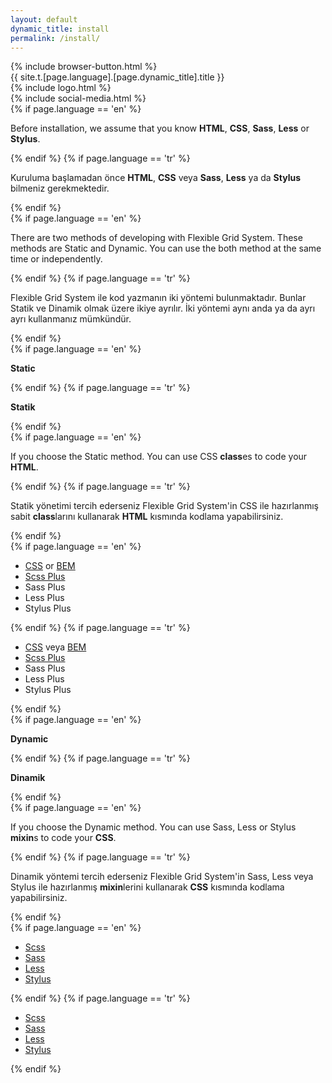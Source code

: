 ```yaml
---
layout: default
dynamic_title: install
permalink: /install/
---
```


<div class="dn-browser">
  <div class="dn-browser-header">
    {% include browser-button.html %}
    <div class="dn-style--title">{{ site.t.[page.language].[page.dynamic_title].title }}</div>
    {% include logo.html %}
  </div>
  <div class="dn-browser-body">
    <div class="dn-browser-body__item">
      <div class="wrap xl-table xl-gutter-40 xl-top xl-center md-normal">
        <div class="col xl-width-360 md-1-1">
          {% include social-media.html %}
        </div>
        <div class="col xl-1-1">
          <div class="dn-content">
            {% if page.language == 'en' %}
              <p>Before installation, we assume that you know <b>HTML</b>, <b>CSS</b>, <b>Sass</b>, <b>Less</b> or <b>Stylus</b>.</p>
            {% endif %}
            {% if page.language == 'tr' %}
              <p>Kuruluma başlamadan önce <b>HTML</b>, <b>CSS</b> veya <b>Sass</b>, <b>Less</b> ya da <b>Stylus</b> bilmeniz gerekmektedir.</p>
            {% endif %}
            <div class="dn-height-16"></div>
            {% if page.language == 'en' %}
              <p>There are two methods of developing with Flexible Grid System. These methods are Static and Dynamic. You can use the both method at the same time or independently.</p>
            {% endif %}
            {% if page.language == 'tr' %}
              <p>Flexible Grid System ile kod yazmanın iki yöntemi bulunmaktadır. Bunlar Statik ve Dinamik olmak üzere ikiye ayrılır. İki yöntemi aynı anda ya da ayrı ayrı kullanmanız mümkündür.</p>
            {% endif %}
            <div class="wrap xl-gutter-24 xl-top xl-2 md-1">
              <div class="col">
                <div class="dn-height-24"></div>
                {% if page.language == 'en' %}
                  <p><b>Static</b></p>
                {% endif %}
                {% if page.language == 'tr' %}
                  <p><b>Statik</b></p>
                {% endif %}
                <div class="dn-height-8"></div>
                {% if page.language == 'en' %}
                  <p>If you choose the Static method. You can use CSS <b>class</b>es to code your <b>HTML</b>.</p>
                {% endif %}
                {% if page.language == 'tr' %}
                  <p>Statik yönetimi tercih ederseniz Flexible Grid System'in CSS ile hazırlanmış sabit <b>class</b>larını kullanarak <b>HTML</b> kısmında kodlama yapabilirsiniz.</p>
                {% endif %}
                <div class="dn-height-16"></div>
                {% if page.language == 'en' %}
                  <ul>
                    <li><a href="/install/css/">CSS</a> or <a href="/install/bem/">BEM</a></li>
                    <li><a href="/install/scss/">Scss Plus</a></li>
                    <li><span class="line-through">Sass Plus</span></li>
                    <li><span class="line-through">Less Plus</span></li>
                    <li><span class="line-through">Stylus Plus</span></li>
                  </ul>
                {% endif %}
                {% if page.language == 'tr' %}
                  <ul>
                    <li><a href="/tr/install/css/">CSS</a> veya <a href="/tr/install/bem/">BEM</a></li>
                    <li><a href="/tr/install/scss-plus/">Scss Plus</a></li>
                    <li><span class="line-through">Sass Plus</span></li>
                    <li><span class="line-through">Less Plus</span></li>
                    <li><span class="line-through">Stylus Plus</span></li>
                  </ul>
                {% endif %}
              </div>
              <div class="col">
                <div class="dn-height-24"></div>
                {% if page.language == 'en' %}
                  <p><b>Dynamic</b></p>
                {% endif %}
                {% if page.language == 'tr' %}
                  <p><b>Dinamik</b></p>
                {% endif %}
                <div class="dn-height-8"></div>
                {% if page.language == 'en' %}
                  <p>If you choose the Dynamic method. You can use Sass, Less or Stylus <b>mixin</b>s to code your <b>CSS</b>.</p>
                {% endif %}
                {% if page.language == 'tr' %}
                  <p>Dinamik yöntemi tercih ederseniz Flexible Grid System'in Sass, Less veya Stylus ile hazırlanmış <b>mixin</b>lerini kullanarak <b>CSS</b> kısmında kodlama yapabilirsiniz.</p>
                {% endif %}
                <div class="dn-height-16"></div>
                {% if page.language == 'en' %}
                  <ul>
                    <li><a href="/install/scss/">Scss</a></li>
                    <li><a href="/install/sass/">Sass</a></li>
                    <li><a href="/install/less/">Less</a></li>
                    <li><a href="/install/stylus/">Stylus</a></li>
                  </ul>
                {% endif %}
                {% if page.language == 'tr' %}
                  <ul>
                    <li><a href="/tr/install/scss/">Scss</a></li>
                    <li><a href="/tr/install/sass/">Sass</a></li>
                    <li><a href="/tr/install/less/">Less</a></li>
                    <li><a href="/tr/install/stylus/">Stylus</a></li>
                  </ul>
                {% endif %}
              </div>
            </div>
          </div>
        </div>
      </div>
    </div>
  </div>
</div>
